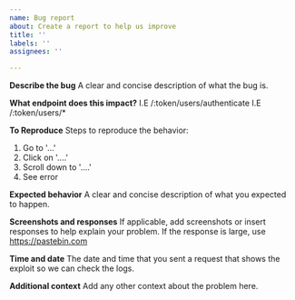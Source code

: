 ```yaml
---
name: Bug report
about: Create a report to help us improve
title: ''
labels: ''
assignees: ''

---
```


**Describe the bug**
A clear and concise description of what the bug is.

**What endpoint does this impact?**
I.E /:token/users/authenticate
I.E /:token/users/*

**To Reproduce**
Steps to reproduce the behavior:
1. Go to '...'
2. Click on '....'
3. Scroll down to '....'
4. See error

**Expected behavior**
A clear and concise description of what you expected to happen.

**Screenshots and responses**
If applicable, add screenshots or insert responses to help explain your problem. If the response is large, use https://pastebin.com

**Time and date**
The date and time that you sent a request that shows the exploit so we can check the logs.

**Additional context**
Add any other context about the problem here.
